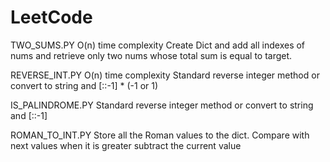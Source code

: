 # LeetCode

TWO_SUMS.PY
	O(n) time complexity
	Create Dict and add all indexes of nums and retrieve only two nums whose total sum is equal to target.


REVERSE_INT.PY
    O(n) time complexity
    Standard reverse integer method or convert to string and [::-1] * (-1 or 1)

 	
IS_PALINDROME.PY
    Standard reverse integer method or convert to string and [::-1]


ROMAN_TO_INT.PY
    Store all the Roman values to the dict.
    Compare with next values when it is greater subtract the current value

